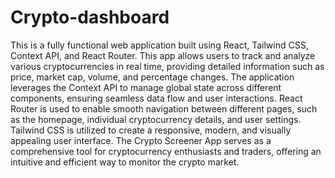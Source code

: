 # Crypto-dashboard

This is a fully functional web application built using React, Tailwind CSS, Context API, and React Router. This app allows users to track and analyze various cryptocurrencies in real time, providing detailed information such as price, market cap, volume, and percentage changes. The application leverages the Context API to manage global state across different components, ensuring seamless data flow and user interactions. React Router is used to enable smooth navigation between different pages, such as the homepage, individual cryptocurrency details, and user settings. Tailwind CSS is utilized to create a responsive, modern, and visually appealing user interface. The Crypto Screener App serves as a comprehensive tool for cryptocurrency enthusiasts and traders, offering an intuitive and efficient way to monitor the crypto market.







